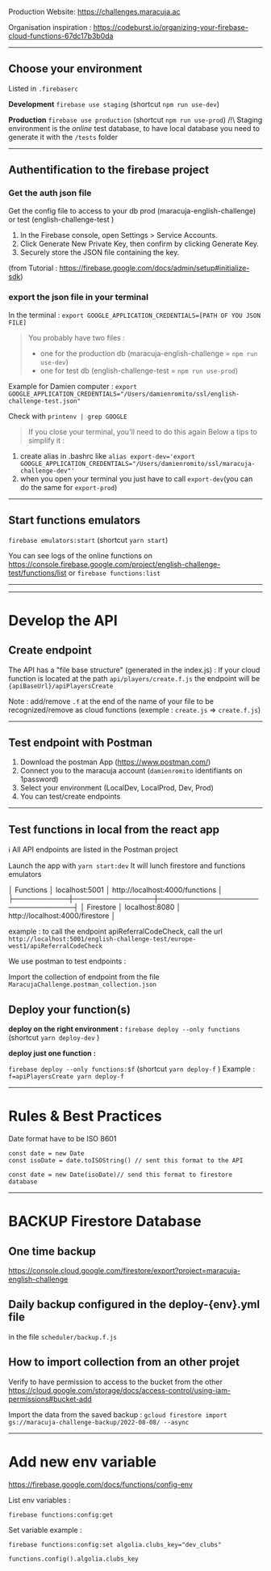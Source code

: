 Production Website: https://challenges.maracuja.ac

Organisation inspiration : https://codeburst.io/organizing-your-firebase-cloud-functions-67dc17b3b0da

-------------------

## Choose your environment

Listed in `.firebaserc`

**Development**
`firebase use staging`
(shortcut `npm run use-dev`)

**Production**
`firebase use production`
(shortcut `npm run use-prod`)
/!\ Staging environment is the _online_ test database, to have local database you need to generate it with the `/tests` folder

---

## Authentification to the firebase project

### Get the auth json file

Get the config file to access to your db prod (maracuja-english-challenge) or test (english-challenge-test )

1. In the Firebase console, open Settings > Service Accounts.
2. Click Generate New Private Key, then confirm by clicking Generate Key.
3. Securely store the JSON file containing the key.

(from Tutorial : https://firebase.google.com/docs/admin/setup#initialize-sdk)

### export the json file in your terminal

In the terminal : `export GOOGLE_APPLICATION_CREDENTIALS=[PATH OF YOU JSON FILE]`

> You probably have two files :
>
> - one for the production db (maracuja-english-challenge = `npm run use-dev`)
> - one for test db (english-challenge-test = `npm run use-prod`)

Example for Damien computer : `export GOOGLE_APPLICATION_CREDENTIALS="/Users/damienromito/ssl/english-challenge-test.json"`

Check with `printenv | grep GOOGLE`

> If you close your terminal, you'll need to do this again
> Below a tips to simplify it :

1. create alias in .bashrc like `alias export-dev='export GOOGLE_APPLICATION_CREDENTIALS="/Users/damienromito/ssl/maracuja-challenge-dev"'`
2. when you open your terminal you just have to call `export-dev`(you can do the same for `export-prod`)

---

## Start functions emulators

`firebase emulators:start`
(shortcut `yarn start`)

You can see logs of the online functions on https://console.firebase.google.com/project/english-challenge-test/functions/list or `firebase functions:list` 

---

---

# Develop the API

## Create endpoint

The API has a "file base structure" (generated in the index.js) :
If your cloud function is located at the path `api/players/create.f.js` the endpoint will be `{apiBaseUrl}/apiPlayersCreate`

Note : add/remove `.f` at the end of the name of your file to be recognized/remove as cloud functions (exemple : `create.js` => `create.f.js`)

---

## Test endpoint with Postman

1. Download the postman App (https://www.postman.com/)
2. Connect you to the maracuja account (`damienromito` identifiants on 1password)
3. Select your environment (LocalDev, LocalProd, Dev, Prod)
4. You can test/create endpoints


---

## Test functions in local from the react app

ℹ️ All API endpoints are listed in the Postman project

Launch the app with `yarn start:dev`
It will lunch firestore and functions emulators

│ Functions │ localhost:5001 │ http://localhost:4000/functions │
├───────────┼────────────────┼─────────────────────────────────┤
│ Firestore │ localhost:8080 │ http://localhost:4000/firestore │

example : to call the endpoint apiReferralCodeCheck, call the url `http://localhost:5001/english-challenge-test/europe-west1/apiReferralCodeCheck`

We use postman to test endpoints :

Import the collection of endpoint from the file `MaracujaChallenge.postman_collection.json`

## Deploy your function(s)

**deploy on the right environment :**
`firebase deploy --only functions` (shortcut `yarn deploy-dev` )

**deploy just one function :**

`firebase deploy --only functions:$f` (shortcut `yarn deploy-f` )
Example : `f=apiPlayersCreate yarn deploy-f`


---

# Rules & Best Practices

Date format have to be ISO 8601

```
const date = new Date
const isoDate = date.toISOString() // sent this format to the API

const date = new Date(isoDate)// send this format to firestore database
```

---

# BACKUP Firestore Database

## One time backup

https://console.cloud.google.com/firestore/export?project=maracuja-english-challenge

## Daily backup configured in the deploy-{env}.yml file

in the file `scheduler/backup.f.js`


## How to import collection from an other projet

Verify to have permission to access to the bucket from the other
https://cloud.google.com/storage/docs/access-control/using-iam-permissions#bucket-add

Import the data from the saved backup :
`gcloud firestore import gs://maracuja-challenge-backup/2022-08-08/ --async`

---

# Add new env variable

https://firebase.google.com/docs/functions/config-env

List env variables :

```
firebase functions:config:get
```

Set variable example :

```
firebase functions:config:set algolia.clubs_key="dev_clubs"
```

```
functions.config().algolia.clubs_key
```
